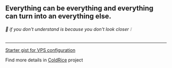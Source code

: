## Everything can be everything and everything can turn into an everything else. 

###### :rice: _if you don't understand is because you don't look closer :grey_exclamation:_

---

[Starter gist for VPS configuration](https://gist.github.com/wildonion/9809326f32901bf8490cc09611f887cb)

Find more details in [ColdRice](https://github.com/wildonion/coldrice) project
